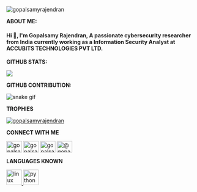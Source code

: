 <p align="left"> <img src="https://komarev.com/ghpvc/?username=gopalsamyrajendran&label=Profile%20views&color=0e75b6&style=flat" alt="gopalsamyrajendran" /> </p>

**ABOUT ME:** 

<h4 align="left">Hi 👋, I'm Gopalsamy Rajendran, A passionate cybersecurity researcher from India currently working as a Information Security Analyst at ACCUBITS TECHNOLOGIES PVT LTD. </h4>

**GITHUB STATS:**

<img src="https://github-readme-stats.vercel.app/api?username=gopalsamyrajendran&&show_icons=true&title_color=cc0000&icon_color=99e600&text_color=daf7dc&bg_color=262626">

**GITHUB CONTRIBUTION:**

![snake gif](https://github.com/gopalsamyrajendran/gopalsamyrajendran/blob/output/github-contribution-grid-snake.gif)

**TROPHIES**

<p align="left"> <a href="https://github.com/ryo-ma/github-profile-trophy"><img src="https://github-profile-trophy.vercel.app/?username=gopalsamyrajendran" alt="gopalsamyrajendran" /></a> </p>

**CONNECT WITH ME**

<p align="left">
<a href="https://twitter.com/gopalsamy_ru" target="blank"><img align="center" src="https://cdn.worldvectorlogo.com/logos/twitter-6.svg" alt="gopalsamy_ru" height="30" width="40" /></a>
<a href="https://linkedin.com/in/gopalsamyrajendran" target="blank"><img align="center" src="https://cdn.worldvectorlogo.com/logos/linkedin-icon.svg" alt="gopalsamyrajendran" height="30" width="40" /></a>
<a href="https://instagram.com/gopalsamyrajendran" target="blank"><img align="center" src="https://cdn.worldvectorlogo.com/logos/instagram-2016-5.svg" alt="gopalsamyrajendran" height="30" width="40" /></a>
<a href="https://medium.com/@gopalsamy" target="blank"><img align="center" src="https://cdn.worldvectorlogo.com/logos/medium-m-2.svg" alt="@gopalsamy" height="30" width="40" /></a>
</p>
 
**LANGUAGES KNOWN**

<a href="https://www.linux.org/" target="_blank" rel="noreferrer"> <img src="https://cdn.worldvectorlogo.com/logos/tux.svg" alt="linux" width="40" height="40"/> </a> <a href="https://www.python.org" target="_blank" rel="noreferrer"> <img src="https://cdn.worldvectorlogo.com/logos/python-5.svg" alt="python" width="40" height="40"/> </a> </p>

